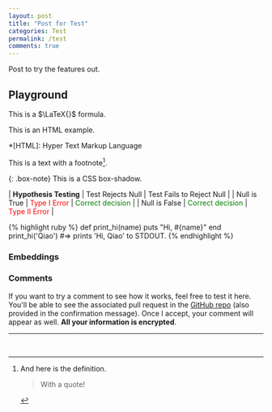 ```yaml
---
layout: post
title: "Post for Test"
categories: Test
permalink: /test
comments: true
---
```


Post to try the features out.

## Playground

This is a $\LaTeX{}$ formula.

This is an HTML example.

*[HTML]: Hyper Text Markup Language

This is a text with a footnote[^1].

[^1]:
    And here is the definition.

    > With a quote!

{: .box-note}
This is a CSS box-shadow.

| **Hypothesis Testing** | Test Rejects Null | Test Fails to Reject Null |
| Null is True  | <span style="color: red">Type I Error</span>  | <span style="color: green">Correct decision</span> |
| Null is False | <span style="color: green">Correct decision</span> | <span style="color: red">Type II Error</span> |

{% highlight ruby %}
def print_hi(name)
  puts "Hi, #{name}"
end
print_hi('Qiao')
#=> prints 'Hi, Qiao' to STDOUT.
{% endhighlight %}

### Embeddings

### Comments

If you want to try a comment to see how it works, feel free to test it here. You'll be able to see the associated pull request in the [GitHub repo](https://github.com/qiaohuang/qiaohuang.github.io/pulls) (also provided in the confirmation message). Once I accept, your comment will appear as well. __All your information is encrypted__.

---
<br>
